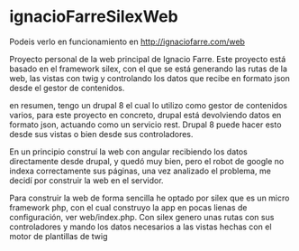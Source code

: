 # ignacioFarreSilexWeb
Podeis verlo en funcionamiento en http://ignaciofarre.com/web

Proyecto personal de la web principal de Ignacio Farre.
Este proyecto está basado en el framework silex, con el que se está generando las rutas de la web, las vistas con twig y controlando los datos que recibe en formato json desde el gestor de contenidos.

en resumen, tengo un drupal 8 el cual lo utilizo como gestor de contenidos varios, para este proyecto en concreto, drupal está devolviendo datos en formato json, actuando como un servicio rest. Drupal 8 puede hacer esto desde sus vistas o bien desde sus controladores.

En un principio construí la web con angular recibiendo los datos directamente desde drupal, y quedó muy bien, pero el robot de google no indexa correctamente sus páginas, una vez analizado el problema, me decidí por construir la web en el servidor.

Para construir la web de forma sencilla he optado por silex que es un micro framework php, con el cual construyo la app en pocas lienas de configuración, ver web/index.php.
Con silex genero unas rutas con sus controladores y mando los datos necesarios a las vistas hechas con el motor de plantillas de twig 
